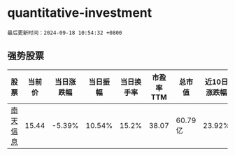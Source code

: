 # quantitative-investment

`最后更新时间：2024-09-18 10:54:32 +0800`

## 强势股票

|股票|当前价|当日涨跌幅|当日振幅|当日换手率|市盈率TTM|总市值|近10日涨跌幅|
|----|----|----|----|----|----|----|----|
|[南天信息](https://xueqiu.com/S/SZ000948)|15.44|-5.39%|10.54%|15.2%|38.07|60.79亿|23.92%|
